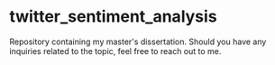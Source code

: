 # twitter_sentiment_analysis
Repository containing my master's dissertation. Should you have any inquiries related to the topic, feel free to reach out to me.
